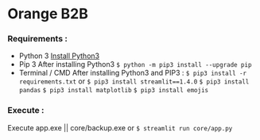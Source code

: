 # Orange B2B 
### Requirements :
- Python 3
[Install Python3](https://www.python.org/ftp/python/3.10.2/Python-3.10.2.tar.xz "Install")
- Pip 3
After installing Python3
`$ python -m pip3 install --upgrade pip`
- Terminal / CMD
After installing Python3 and PIP3 :
`$ pip3 install -r requirements.txt`
or
`$ pip3 install streamlit==1.4.0`
`$ pip3 install pandas`
`$ pip3 install matplotlib`
`$ pip3 install emojis`
### Execute :
Execute app.exe || core/backup.exe
or 
`$ streamlit run core/app.py`
